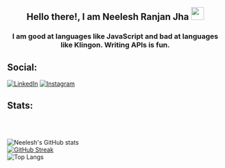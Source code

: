 <h2 align="center"> Hello there!, I am Neelesh Ranjan Jha <img src="https://raw.githubusercontent.com/MartinHeinz/MartinHeinz/master/wave.gif" width="30px"></h2>

<h3 align="center"> I am good at languages like JavaScript and bad at languages like Klingon. Writing APIs is fun.</h3>

## Social:

[![LinkedIn](https://img.shields.io/badge/-LinkedIn-informational?style=flat-square&logo=linkedIn&logoColor=&color=black)](https://www.linkedin.com/in/neelesh-ranjan-jha-ab84071a3/)
[![Instagram](https://img.shields.io/badge/-Instagram-informational?style=flat-square&logo=instagram&logoColor=&color=black)](https://www.instagram.com/neeleshrjha/)

## Stats:
<!--
<img align="left" alt="Visual Studio Code" width="26px" src="https://raw.githubusercontent.com/github/explore/80688e429a7d4ef2fca1e82350fe8e3517d3494d/topics/visual-studio-code/visual-studio-code.png" />
<img align="left" alt="HTML5" width="26px" src="https://raw.githubusercontent.com/github/explore/80688e429a7d4ef2fca1e82350fe8e3517d3494d/topics/html/html.png" />
<img align="left" alt="CSS3" width="26px" src="https://raw.githubusercontent.com/github/explore/80688e429a7d4ef2fca1e82350fe8e3517d3494d/topics/css/css.png" />
<img align="left" alt="JavaScript" width="26px" src="https://raw.githubusercontent.com/github/explore/80688e429a7d4ef2fca1e82350fe8e3517d3494d/topics/javascript/javascript.png" />
<img align="left" alt="PHP" width="26px" src="https://raw.githubusercontent.com/jmnote/z-icons/master/svg/php.svg" />
<img align="left" alt="React" width="26px" src="https://raw.githubusercontent.com/github/explore/80688e429a7d4ef2fca1e82350fe8e3517d3494d/topics/react/react.png" />
<img align="left" alt="Node.js" width="26px" src="https://raw.githubusercontent.com/github/explore/80688e429a7d4ef2fca1e82350fe8e3517d3494d/topics/nodejs/nodejs.png" />
<img align="left" alt="SQL" width="26px" src="https://raw.githubusercontent.com/github/explore/80688e429a7d4ef2fca1e82350fe8e3517d3494d/topics/sql/sql.png" />
<img align="left" alt="MySQL" width="26px" src="https://raw.githubusercontent.com/github/explore/80688e429a7d4ef2fca1e82350fe8e3517d3494d/topics/mysql/mysql.png" />
<img align="left" alt="Git" width="26px" src="https://raw.githubusercontent.com/github/explore/80688e429a7d4ef2fca1e82350fe8e3517d3494d/topics/git/git.png" />
<img align="left" alt="GitHub" width="26px" src="https://raw.githubusercontent.com/github/explore/78df643247d429f6cc873026c0622819ad797942/topics/github/github.png" />
<img align="left" alt="Terminal" width="26px" src="https://raw.githubusercontent.com/github/explore/80688e429a7d4ef2fca1e82350fe8e3517d3494d/topics/terminal/terminal.png" />
<img align="left" alt="firebase" width="26px" src="https://cdn4.iconfinder.com/data/icons/google-i-o-2016/512/google_firebase-2-128.png" />
<img align="left" alt="cpp" width="26px" src="https://i.imgur.com/Ao2P8iG.png" />
<img align="left" alt="python" width="26px" src="https://github.com/jalbertsr/logo-badge-images/blob/master/img/rsz_python.png?raw=true" />
-->


<br />
<br />
<!--
## Somethings about me:
- 🔭 I successfully delivered a Weekly Job Assignemnt application to UP GRP .
- 🌱 I’m currently solving HTBs .
- ⚡ Fun fact: I also play guitar and regularly play on Steam.
-->


[linkedin]: https://www.linkedin.com/in/neelesh-ranjan-jha-ab84071a3

![Neelesh's GitHub stats](https://github-readme-stats.vercel.app/api?username=neeleshrj&theme=onedark&count_private=true&show_icons=true)
<br />
[![GitHub Streak](https://github-readme-streak-stats.herokuapp.com?user=neeleshrj&theme=onedark)](https://git.io/streak-stats)
<br />
![Top Langs](https://github-readme-stats.vercel.app/api/top-langs/?username=neeleshrj&langs_count=10&layout=compact&theme=onedark)



<!--
**neeleshrj/neeleshrj** is a ✨ _special_ ✨ repository because its `README.md` (this file) appears on your GitHub profile.-->


